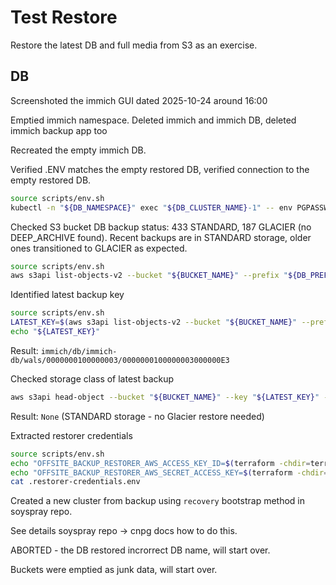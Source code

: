 # Test Restore

Restore the latest DB and full media from S3 as an exercise.

## DB

Screenshoted the immich GUI dated 2025-10-24 around 16:00

Emptied immich namespace. Deleted immich and immich DB, deleted immich backup app too

Recreated the empty immich DB.

Verified .ENV matches the empty restored DB, verified connection to the empty restored DB.

```bash
source scripts/env.sh
kubectl -n "${DB_NAMESPACE}" exec "${DB_CLUSTER_NAME}-1" -- env PGPASSWORD=immich psql -h localhost -U "${DB_USER}" -d "${DB_NAME}" -c 'SELECT current_user, current_database(), NOW();'
```

Checked S3 bucket DB backup status: 433 STANDARD, 187 GLACIER (no DEEP_ARCHIVE found). Recent backups are in STANDARD storage, older ones transitioned to GLACIER as expected.

```bash
source scripts/env.sh
aws s3api list-objects-v2 --bucket "${BUCKET_NAME}" --prefix "${DB_PREFIX}" --query 'Contents[].StorageClass' --output text | tr '\t' '\n' | sort | uniq -c | sort -nr
```

Identified latest backup key

```bash
source scripts/env.sh
LATEST_KEY=$(aws s3api list-objects-v2 --bucket "${BUCKET_NAME}" --prefix "${DB_PREFIX}" --query 'reverse(sort_by(Contents,&LastModified))[0].Key' --output text)
echo "${LATEST_KEY}"
```
Result: `immich/db/immich-db/wals/0000000100000003/0000000100000003000000E3`

Checked storage class of latest backup

```bash
aws s3api head-object --bucket "${BUCKET_NAME}" --key "${LATEST_KEY}" --query 'StorageClass' --output text
```
Result: `None` (STANDARD storage - no Glacier restore needed)

Extracted restorer credentials

```bash
source scripts/env.sh
echo "OFFSITE_BACKUP_RESTORER_AWS_ACCESS_KEY_ID=$(terraform -chdir=terraform output -raw restorer_access_key_id)" > .restorer-credentials.env
echo "OFFSITE_BACKUP_RESTORER_AWS_SECRET_ACCESS_KEY=$(terraform -chdir=terraform output -raw restorer_secret_access_key)" >> .restorer-credentials.env
cat .restorer-credentials.env
```

Created a new cluster from backup using `recovery` bootstrap method in soyspray repo.

See details soyspray repo -> cnpg docs how to do this.

ABORTED - the DB restored incrorrect DB name, will start over.

Buckets were emptied as junk data, will start over.
